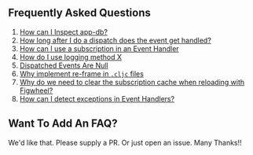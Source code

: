 ## Frequently Asked Questions

1. [How can I Inspect app-db?](Inspecting-app-db.md)
2. [How long after I do a dispatch does the event get handled?](When-Does-Dispatch-Happen.md)
2. [How can I use a subscription in an Event Handler](UseASubscriptionInAnEventHandler.md)
2. [How do I use logging method X](Logging.md)
3. [Dispatched Events Are Null](Null-Dispatched-Events.md)
4. [Why implement re-frame in `.cljc` files](Why-CLJC.md)
5. [Why do we need to clear the subscription cache when reloading with Figwheel?](Why-Clear-Sub-Cache.md)
6. [How can I detect exceptions in Event Handlers?](CatchingEventExceptions.md)



## Want To Add An FAQ?  

We'd like that.  Please supply a PR.  Or just open an issue. Many Thanks!!

<!-- START doctoc generated TOC please keep comment here to allow auto update -->
<!-- DON'T EDIT THIS SECTION, INSTEAD RE-RUN doctoc TO UPDATE -->
<!-- END doctoc generated TOC please keep comment here to allow auto update -->
